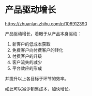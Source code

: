 # 产品驱动增长

https://zhuanlan.zhihu.com/p/106912390

产品驱动增长，着眼于从产品本身驱动：

1. 新客户的低成本获取
2. 免费客户向付费客户的转化
3. 付费客户的升级
4. 客户流失的减少
5. 平台效应的形成

并提升以上各目标于环节的效率。

如此可以减少销售成本，加快增长。
